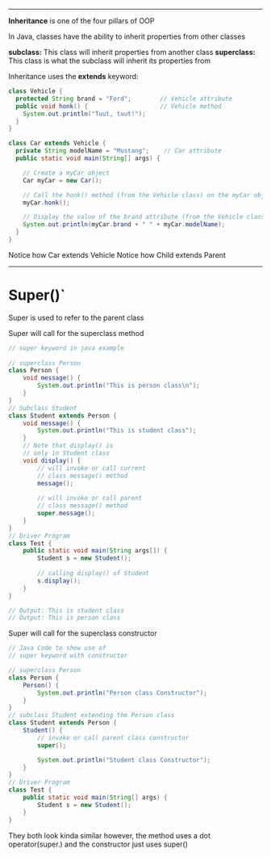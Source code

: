 
---
**Inheritance** is one of the four pillars of OOP

In Java, classes have the ability to inherit properties from other classes

**subclass:** This class will inherit properties from another class
**superclass:** This class is what the subclass will inherit its properties from

Inheritance uses the **extends** keyword:

```java
class Vehicle {
  protected String brand = "Ford";        // Vehicle attribute
  public void honk() {                    // Vehicle method
    System.out.println("Tuut, tuut!");
  }
}

class Car extends Vehicle {
  private String modelName = "Mustang";    // Car attribute
  public static void main(String[] args) {

    // Create a myCar object
    Car myCar = new Car();

    // Call the honk() method (from the Vehicle class) on the myCar object
    myCar.honk();

    // Display the value of the brand attribute (from the Vehicle class) and the value of the modelName from the Car class
    System.out.println(myCar.brand + " " + myCar.modelName);
  }
}
```

Notice how Car extends Vehicle
Notice how Child extends Parent

---
# Super()` 

Super is used to refer to the parent class

Super will call for the superclass method

```java
// super keyword in java example 
  
// superclass Person 
class Person { 
    void message() { 
        System.out.println("This is person class\n"); 
    } 
} 
// Subclass Student 
class Student extends Person { 
    void message() { 
        System.out.println("This is student class"); 
    } 
    // Note that display() is 
    // only in Student class 
    void display() { 
        // will invoke or call current 
        // class message() method 
        message(); 
  
        // will invoke or call parent 
        // class message() method 
        super.message(); 
    } 
} 
// Driver Program 
class Test { 
    public static void main(String args[]) { 
        Student s = new Student(); 
  
        // calling display() of Student 
        s.display(); 
    } 
}

// Output: This is student class
// Output: This is person class
```

Super will call for the superclass constructor

```java
// Java Code to show use of 
// super keyword with constructor 

// superclass Person 
class Person { 
	Person() { 
		System.out.println("Person class Constructor"); 
	} 
} 
// subclass Student extending the Person class 
class Student extends Person { 
	Student() { 
		// invoke or call parent class constructor 
		super(); 

		System.out.println("Student class Constructor"); 
	} 
} 
// Driver Program 
class Test { 
	public static void main(String[] args) { 
		Student s = new Student(); 
	} 
}

```

They both look kinda similar however, 
the method uses a dot operator(super.)
and the constructor just uses super()